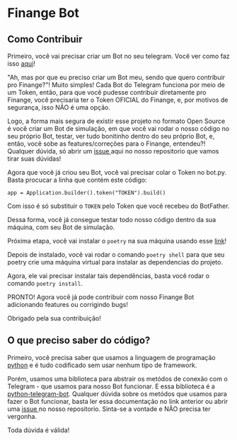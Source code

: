 # Finange Bot

## Como Contribuir

Primeiro, você vai precisar criar um Bot no seu telegram. Você ver como faz isso <a href="https://help.huggy.io/telegram-bot/como-configurar-o-telegram-bot">aqui</a>!

"Ah, mas por que eu preciso criar um Bot meu, sendo que quero contribuir pro Finange?"! Muito simples! Cada Bot do Telegram funciona por meio de um Token, então, para que você pudesse contribuir diretamente pro Finange, você precisaria ter o Token OFICIAL do Finange, e, por motivos de segurança, isso NÃO é uma opção.

Logo, a forma mais segura de existir esse projeto no formato Open Source é você criar um Bot de simulação, em que você vai rodar o nosso código no seu próprio Bot, testar, ver tudo bonitinho dentro do seu próprio Bot, e, então, você sobe as features/correções para o Finange, entendeu?! Qualquer dúvida, só abrir um <a href="https://github.com/Finange/finange-bot/issues/new/choose"> issue </a> aqui no nosso repositorio que vamos tirar suas dúvidas!

Agora que você já criou seu Bot, você vai precisar colar o Token no bot.py. Basta procucar a linha que contém este código:
```
app = Application.builder().token("TOKEN").build()
```
Com isso é só substituir o `TOKEN` pelo Token que você recebeu do BotFather.

Dessa forma, você já consegue testar todo nosso código dentro da sua máquina, com seu Bot de simulação. 

Próxima etapa, você vai instalar o `poetry` na sua máquina usando esse <a href="https://python-poetry.org/docs/">link</a>!

Depois de instalado, você vai rodar o comando `poetry shell` para que seu poetry crie uma máquina virtual para instalar as dependencias do projeto.

Agora, ele vai precisar instalar tais dependências, basta você rodar o comando `poetry install`.

PRONTO! Agora você já pode contribuir com nosso Finange Bot adicionando features ou corrigindo bugs!

Obrigado pela sua contribuição!

## O que preciso saber do código?

Primeiro, você precisa saber que usamos a linguagem de programação <a href="https://www.python.org/">python</a> e é tudo codificado sem usar nenhum tipo de framework.

Porém, usamos uma biblioteca para abstrair os metódos de conexão com o Telegram - que usamos para nosso Bot funcionar. E essa biblioteca é a <a href="https://docs.python-telegram-bot.org/en/stable/telegram.ext.html">python-telegram-bot</a>. Qualquer dúvida sobre os metódos que usamos para fazer o Bot funcionar, basta ler essa documentação no link anterior ou abrir uma <a href="https://github.com/Finange/finange-bot/issues/new/choose">issue </a> no nosso repositorio. Sinta-se a vontade e NÃO precisa ter vergonha.

Toda dúvida é válida!
